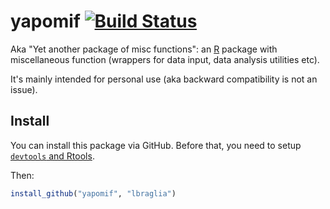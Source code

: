 yapomif [![Build Status](https://travis-ci.org/lbraglia/yapomif.svg)](https://travis-ci.org/lbraglia/yapomif)
=======
<!-- [![Build status](https://ci.appveyor.com/api/projects/status/0eho7pv20bdgisue)](https://ci.appveyor.com/project/lbraglia/yapomif) --> 

Aka "Yet another package of misc functions": an
[R](http://www.r-project.org/) package with 
miscellaneous function (wrappers for data input, data analysis
utilities etc).

It's mainly intended for personal use (aka backward compatibility
is not an issue).


## Install

You can install this package via GitHub. Before that, you
need to setup [`devtools` and Rtools](http://www.rstudio.com/products/rpackages/devtools/).

Then:
```r
install_github("yapomif", "lbraglia")
```
<!-- On *some Unix platform* `install_github` has been [reported](https://github.com/hadley/devtools/issues/467) not to -->
<!-- work as expected. A handy workaround, in the meantime, could be the following -->
<!-- simple bash script (eg named `r_install_github`): -->

<!-- ```bash -->
<!-- #!/bin/bash -->

<!-- cd /tmp && \ -->
<!-- rm -rf R_install_github && \ -->
<!-- mkdir R_install_github  && \ -->
<!-- cd R_install_github && \ -->
<!-- wget https://github.com/$2/$1/archive/master.zip && \ -->
<!-- unzip master.zip -->
<!-- R CMD build $1-master && \ -->
<!-- R CMD INSTALL $1*.tar.gz && \ -->
<!-- cd /tmp && \ -->
<!-- rm -rf R_install_github -->
<!-- ``` -->

<!-- and to install `yapomif` (after giving execution permissions and -->
<!-- putting it in a `PATH` directory): -->
<!-- ```bash -->
<!-- r_install_github yapomif lbraglia -->
<!-- ``` -->
